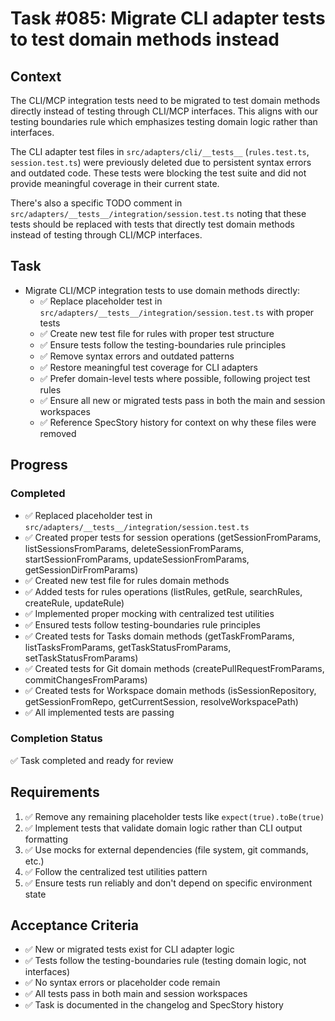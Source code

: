 # Task #085: Migrate CLI adapter tests to test domain methods instead

## Context

The CLI/MCP integration tests need to be migrated to test domain methods directly instead of testing through CLI/MCP interfaces. This aligns with our testing boundaries rule which emphasizes testing domain logic rather than interfaces.

The CLI adapter test files in `src/adapters/cli/__tests__` (`rules.test.ts`, `session.test.ts`) were previously deleted due to persistent syntax errors and outdated code. These tests were blocking the test suite and did not provide meaningful coverage in their current state.

There's also a specific TODO comment in `src/adapters/__tests__/integration/session.test.ts` noting that these tests should be replaced with tests that directly test domain methods instead of testing through CLI/MCP interfaces.

## Task

- Migrate CLI/MCP integration tests to use domain methods directly:
  - ✅ Replace placeholder test in `src/adapters/__tests__/integration/session.test.ts` with proper tests
  - ✅ Create new test file for rules with proper test structure
  - ✅ Ensure tests follow the testing-boundaries rule principles
  - ✅ Remove syntax errors and outdated patterns
  - ✅ Restore meaningful test coverage for CLI adapters
  - ✅ Prefer domain-level tests where possible, following project test rules
  - ✅ Ensure all new or migrated tests pass in both the main and session workspaces
  - ✅ Reference SpecStory history for context on why these files were removed

## Progress

### Completed

- ✅ Replaced placeholder test in `src/adapters/__tests__/integration/session.test.ts`
- ✅ Created proper tests for session operations (getSessionFromParams, listSessionsFromParams, deleteSessionFromParams, startSessionFromParams, updateSessionFromParams, getSessionDirFromParams)
- ✅ Created new test file for rules domain methods
- ✅ Added tests for rules operations (listRules, getRule, searchRules, createRule, updateRule)
- ✅ Implemented proper mocking with centralized test utilities
- ✅ Ensured tests follow testing-boundaries rule principles
- ✅ Created tests for Tasks domain methods (getTaskFromParams, listTasksFromParams, getTaskStatusFromParams, setTaskStatusFromParams)
- ✅ Created tests for Git domain methods (createPullRequestFromParams, commitChangesFromParams)
- ✅ Created tests for Workspace domain methods (isSessionRepository, getSessionFromRepo, getCurrentSession, resolveWorkspacePath)
- ✅ All implemented tests are passing

### Completion Status

✅ Task completed and ready for review

## Requirements

1. ✅ Remove any remaining placeholder tests like `expect(true).toBe(true)`
2. ✅ Implement tests that validate domain logic rather than CLI output formatting
3. ✅ Use mocks for external dependencies (file system, git commands, etc.)
4. ✅ Follow the centralized test utilities pattern
5. ✅ Ensure tests run reliably and don't depend on specific environment state

## Acceptance Criteria

- ✅ New or migrated tests exist for CLI adapter logic
- ✅ Tests follow the testing-boundaries rule (testing domain logic, not interfaces)
- ✅ No syntax errors or placeholder code remain
- ✅ All tests pass in both main and session workspaces
- ✅ Task is documented in the changelog and SpecStory history
